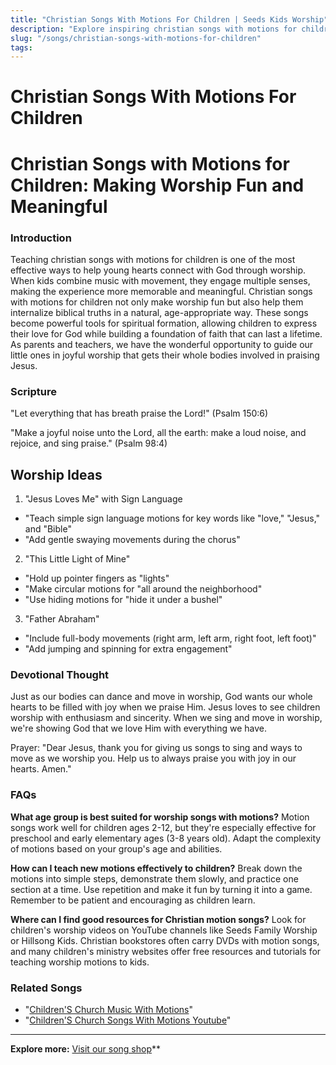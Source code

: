 ```yaml
---
title: "Christian Songs With Motions For Children | Seeds Kids Worship"
description: "Explore inspiring christian songs with motions for children for children's worship and faith development. Biblical music resources for families and ministry."
slug: "/songs/christian-songs-with-motions-for-children"
tags:
---
```


# Christian Songs With Motions For Children

# Christian Songs with Motions for Children: Making Worship Fun and Meaningful

### Introduction
Teaching christian songs with motions for children is one of the most effective ways to help young hearts connect with God through worship. When kids combine music with movement, they engage multiple senses, making the experience more memorable and meaningful. Christian songs with motions for children not only make worship fun but also help them internalize biblical truths in a natural, age-appropriate way. These songs become powerful tools for spiritual formation, allowing children to express their love for God while building a foundation of faith that can last a lifetime. As parents and teachers, we have the wonderful opportunity to guide our little ones in joyful worship that gets their whole bodies involved in praising Jesus.

### Scripture
"Let everything that has breath praise the Lord!" (Psalm 150:6)

"Make a joyful noise unto the Lord, all the earth: make a loud noise, and rejoice, and sing praise." (Psalm 98:4)

## Worship Ideas
1. "Jesus Loves Me" with Sign Language
- "Teach simple sign language motions for key words like "love," "Jesus," and "Bible"
- "Add gentle swaying movements during the chorus"

2. "This Little Light of Mine"
- "Hold up pointer fingers as "lights"
- "Make circular motions for "all around the neighborhood"
- "Use hiding motions for "hide it under a bushel"

3. "Father Abraham"
- "Include full-body movements (right arm, left arm, right foot, left foot)"
- "Add jumping and spinning for extra engagement"

### Devotional Thought
Just as our bodies can dance and move in worship, God wants our whole hearts to be filled with joy when we praise Him. Jesus loves to see children worship with enthusiasm and sincerity. When we sing and move in worship, we're showing God that we love Him with everything we have.

Prayer: "Dear Jesus, thank you for giving us songs to sing and ways to move as we worship you. Help us to always praise you with joy in our hearts. Amen."

### FAQs

**What age group is best suited for worship songs with motions?**
Motion songs work well for children ages 2-12, but they're especially effective for preschool and early elementary ages (3-8 years old). Adapt the complexity of motions based on your group's age and abilities.

**How can I teach new motions effectively to children?**
Break down the motions into simple steps, demonstrate them slowly, and practice one section at a time. Use repetition and make it fun by turning it into a game. Remember to be patient and encouraging as children learn.

**Where can I find good resources for Christian motion songs?**
Look for children's worship videos on YouTube channels like Seeds Family Worship or Hillsong Kids. Christian bookstores often carry DVDs with motion songs, and many children's ministry websites offer free resources and tutorials for teaching worship motions to kids.

### Related Songs

- "[Children'S Church Music With Motions](/songs/children-s-church-music-with-motions/)"
- "[Children'S Church Songs With Motions Youtube](/songs/children-s-church-songs-with-motions-youtube/)"

---

**Explore more:** [Visit our song shop](https://seedskidsworship.com/shop)**

<!-- Schema Markup -->
<script type="application/ld+json">
{
  "@context": "https://schema.org",
  "@type": "MusicRecording",
  "name": "Christian Songs With Motions For Children",
  "byArtist": {
    "@type": "MusicGroup",
    "name": "Seeds Kids Worship"
  },
  "isFamilyFriendly": true,
  "url": "https://seedskidsworship.com/songs/christian-songs-with-motions-for-children/"
}
</script>